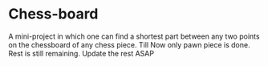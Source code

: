 # Chess-board
A mini-project in which one can find a shortest part between any two points on the chessboard of any chess piece. Till Now only pawn piece is done. Rest is still remaining. Update the rest ASAP
